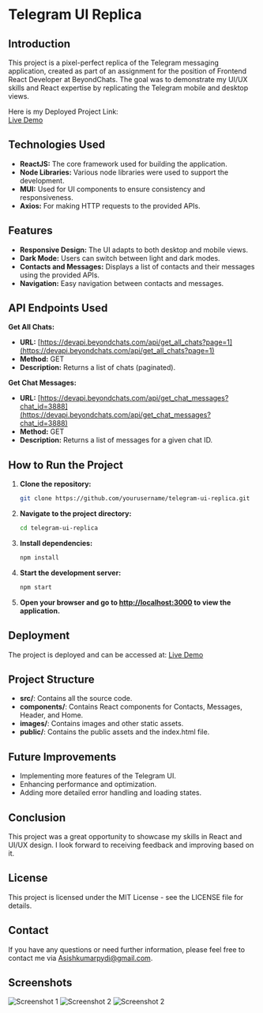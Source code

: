 # Telegram UI Replica

## Introduction

This project is a pixel-perfect replica of the Telegram messaging application, created as part of an assignment for the position of Frontend React Developer at BeyondChats. The goal was to demonstrate my UI/UX skills and React expertise by replicating the Telegram mobile and desktop views.

Here is my Deployed Project Link:  
[Live Demo](https://telegram-ui-replica-d172.vercel.app/)

## Technologies Used

- **ReactJS:** The core framework used for building the application.
- **Node Libraries:** Various node libraries were used to support the development.
- **MUI:** Used for UI components to ensure consistency and responsiveness.
- **Axios:** For making HTTP requests to the provided APIs.

## Features

- **Responsive Design:** The UI adapts to both desktop and mobile views.
- **Dark Mode:** Users can switch between light and dark modes.
- **Contacts and Messages:** Displays a list of contacts and their messages using the provided APIs.
- **Navigation:** Easy navigation between contacts and messages.

## API Endpoints Used

**Get All Chats:**

- **URL:** [https://devapi.beyondchats.com/api/get_all_chats?page=1](https://devapi.beyondchats.com/api/get_all_chats?page=1)
- **Method:** GET
- **Description:** Returns a list of chats (paginated).

**Get Chat Messages:**

- **URL:** [https://devapi.beyondchats.com/api/get_chat_messages?chat_id=3888](https://devapi.beyondchats.com/api/get_chat_messages?chat_id=3888)
- **Method:** GET
- **Description:** Returns a list of messages for a given chat ID.

## How to Run the Project

1. **Clone the repository:**

    ```bash
    git clone https://github.com/yourusername/telegram-ui-replica.git
    ```

2. **Navigate to the project directory:**

    ```bash
    cd telegram-ui-replica
    ```

3. **Install dependencies:**

    ```bash
    npm install
    ```

4. **Start the development server:**

    ```bash
    npm start
    ```

5. **Open your browser and go to [http://localhost:3000](http://localhost:3000) to view the application.**

## Deployment

The project is deployed and can be accessed at: [Live Demo](https://telegram-ui-replica-d172.vercel.app/)

## Project Structure

- **src/**: Contains all the source code.
- **components/**: Contains React components for Contacts, Messages, Header, and Home.
- **images/**: Contains images and other static assets.
- **public/**: Contains the public assets and the index.html file.

## Future Improvements

- Implementing more features of the Telegram UI.
- Enhancing performance and optimization.
- Adding more detailed error handling and loading states.

## Conclusion

This project was a great opportunity to showcase my skills in React and UI/UX design. I look forward to receiving feedback and improving based on it.

## License

This project is licensed under the MIT License - see the LICENSE file for details.

## Contact

If you have any questions or need further information, please feel free to contact me via [Asishkumarpydi@gmail.com](mailto:Asishkumarpydi@gmail.com).

## Screenshots

![Screenshot 1](Images/tgimg1.png)
![Screenshot 2](Images/tgimg2.png)
![Screenshot 2](Images/tgimg3.png)
